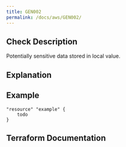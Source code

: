 ```yaml
---
title: GEN002
permalink: /docs/aws/GEN002/
---
```



## Check Description

Potentially sensitive data stored in local value.

## Explanation

## Example

```
"resource" "example" {
	todo
}
```

## Terraform Documentation
